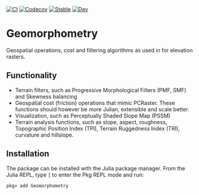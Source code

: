 [![CI](https://github.com/Deltares/GeoRasterFiltering.jl/actions/workflows/CI.yml/badge.svg)](https://github.com/Deltares/GeoRasterFiltering.jl/actions/workflows/CI.yml)
[![Codecov](https://codecov.io/gh/Deltares/Geomorphometry.jl/branch/main/graph/badge.svg)](https://codecov.io/gh/Deltares/Geomorphometry.jl)
[![Stable](https://img.shields.io/badge/docs-stable-blue.svg)](https://deltares.github.io/Geomorphometry.jl/stable/)
[![Dev](https://img.shields.io/badge/docs-dev-blue.svg)](https://deltares.github.io/Geomorphometry.jl/dev/)

# Geomorphometry
Geospatial operations, cost and filtering algorithms as used in for elevation rasters.

## Functionality
- Terrain filters, such as Progressive Morphological Filters (PMF, SMF) and Skewness balancing
- Geospatial cost (friction) operations that mimic PCRaster. These functions should however be more Julian, extensible and scale better.
- Visualization, such as Perceptually Shaded Slope Map (PSSM)
- Terrain analysis functions, such as slope, aspect, roughness, Topographic Position Index (TPI), Terrain Ruggedness Index (TRI), curvature and hillslope.

## Installation
The package can be installed with the Julia package manager.
From the Julia REPL, type `]` to enter the Pkg REPL mode and run:

```
pkg> add Geomorphometry
```
